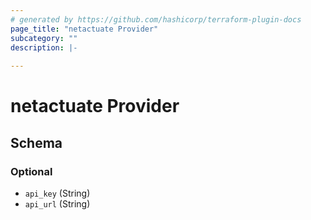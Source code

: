 ```yaml
---
# generated by https://github.com/hashicorp/terraform-plugin-docs
page_title: "netactuate Provider"
subcategory: ""
description: |-
  
---
```


# netactuate Provider





<!-- schema generated by tfplugindocs -->
## Schema

### Optional

- `api_key` (String)
- `api_url` (String)
